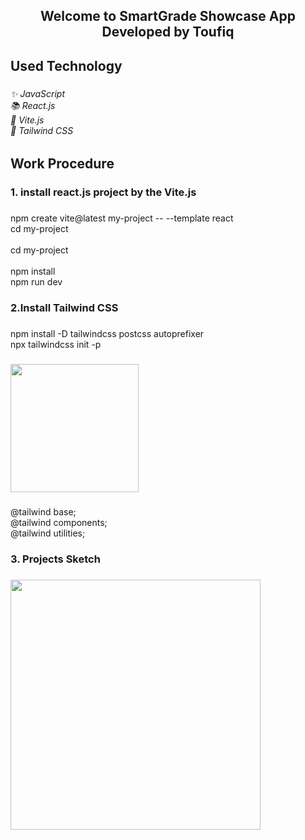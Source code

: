 <h2 align="center">Welcome to SmartGrade Showcase App Developed by Toufiq</h2>

###



###

<h2 align="left">Used Technology</h2>

###

<h6 align="left">✨ JavaScript<br>📚 React.js<br>🎯 Vite.js<br>🎲 Tailwind CSS</h6>

###

<h2 align="left">Work Procedure</h2>

###

<div align="left">
</div>

###

<h3 align="left">1. install react.js project by the Vite.js</h3>

###

<p align="left">npm create vite@latest my-project -- --template react<br>cd my-project<br><br>cd my-project<br><br>npm install<br>npm run dev</p>

###

<h3 align="left">2.Install Tailwind CSS</h3>

###

<p align="left">npm install -D tailwindcss postcss autoprefixer<br>npx tailwindcss init -p</p>

###

<div align="left">
  <img height="205" src="https://i.postimg.cc/Fzgr7ZNM/Screenshot-9.png"  />
</div>

###

<p align="left">@tailwind base;<br>@tailwind components;<br>@tailwind utilities;</p>

###

<h3 align="left">3. Projects Sketch</h3>

###

<div align="left">
  <img height="400" src="https://i.postimg.cc/tRD8CwjX/assignment-1-sketch.png"  />
</div>

###
